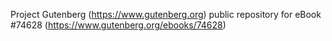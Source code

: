 Project Gutenberg (https://www.gutenberg.org) public repository for
eBook #74628 (https://www.gutenberg.org/ebooks/74628)
